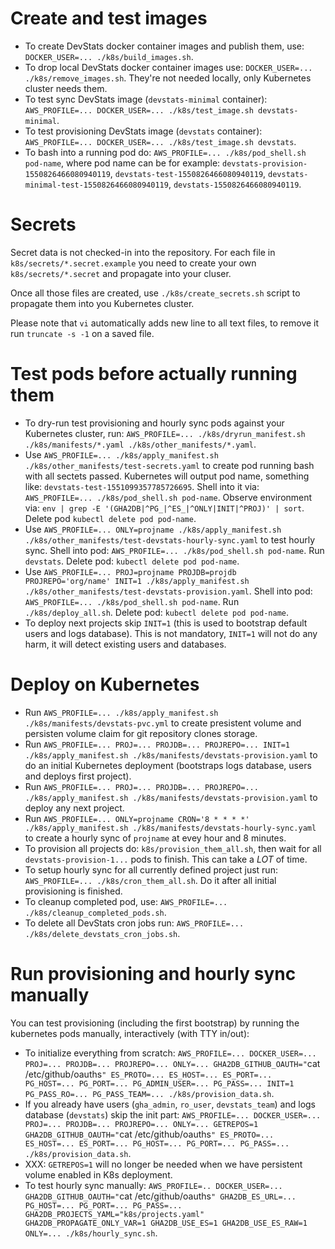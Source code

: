 # Create and test images

- To create DevStats docker container images and publish them, use: `DOCKER_USER=... ./k8s/build_images.sh`.
- To drop local DevStats docker container images use: `DOCKER_USER=... ./k8s/remove_images.sh`. They're not needed locally, only Kubernetes cluster needs them.
- To test sync DevStats image (`devstats-minimal` container): `AWS_PROFILE=... DOCKER_USER=... ./k8s/test_image.sh devstats-minimal`.
- To test provisioning DevStats image (`devstats` container): `AWS_PROFILE=... DOCKER_USER=... ./k8s/test_image.sh devstats`.
- To bash into a running pod do: `AWS_PROFILE=... ./k8s/pod_shell.sh pod-name`, where pod name can be for example: `devstats-provision-1550826466080940119`, `devstats-test-1550826466080940119`, `devstats-minimal-test-1550826466080940119`, `devstats-1550826466080940119`.

# Secrets

Secret data is not checked-in into the repository. For each file in `k8s/secrets/*.secret.example` you need to create your own `k8s/secrets/*.secret` and propagate into your cluser.

Once all those files are created, use `./k8s/create_secrets.sh` script to propagate them into you Kubernetes cluster.

Please note that `vi` automatically adds new line to all text files, to remove it run `truncate -s -1` on a saved file.

# Test pods before actually running them

- To dry-run test provisioning and hourly sync pods against your Kubernetes cluster, run: `AWS_PROFILE=... ./k8s/dryrun_manifest.sh ./k8s/manifests/*.yaml ./k8s/other_manifests/*.yaml`.
- Use `AWS_PROFILE=... ./k8s/apply_manifest.sh ./k8s/other_manifests/test-secrets.yaml` to create pod running bash with all sectets passed. Kubernetes will output pod name, something like: `devstats-test-1551099357785726695`. Shell into it via: `AWS_PROFILE=... ./k8s/pod_shell.sh pod-name`. Observe environment via: `env | grep -E '(GHA2DB|^PG_|^ES_|^ONLY|INIT|^PROJ)' | sort`. Delete pod `kubectl delete pod pod-name`.
- Use `AWS_PROFILE=... ONLY=projname ./k8s/apply_manifest.sh ./k8s/other_manifests/test-devstats-hourly-sync.yaml` to test hourly sync. Shell into pod: `AWS_PROFILE=... ./k8s/pod_shell.sh pod-name`. Run `devstats`. Delete pod: `kubectl delete pod pod-name`.
- Use `AWS_PROFILE=... PROJ=projname PROJDB=projdb PROJREPO='org/name' INIT=1 ./k8s/apply_manifest.sh ./k8s/other_manifests/test-devstats-provision.yaml`. Shell into pod: `AWS_PROFILE=... ./k8s/pod_shell.sh pod-name`. Run `./k8s/deploy_all.sh`. Delete pod: `kubectl delete pod pod-name`.
- To deploy next projects skip `INIT=1` (this is used to bootstrap default users and logs database). This is not mandatory, `INIT=1` will not do any harm, it will detect existing users and databases.

# Deploy on Kubernetes

- Run `AWS_PROFILE=... ./k8s/apply_manifest.sh ./k8s/manifests/devstats-pvc.yml` to create presistent volume and persisten volume claim for git repository clones storage.
- Run `AWS_PROFILE=... PROJ=... PROJDB=... PROJREPO=... INIT=1 ./k8s/apply_manifest.sh ./k8s/manifests/devstats-provision.yaml` to do an initial Kubernetes deployment (bootstraps logs database, users and deploys first project).
- Run `AWS_PROFILE=... PROJ=... PROJDB=... PROJREPO=... ./k8s/apply_manifest.sh ./k8s/manifests/devstats-provision.yaml` to deploy any next project.
- Run `AWS_PROFILE=... ONLY=projname CRON='8 * * * *' ./k8s/apply_manifest.sh ./k8s/manifests/devstats-hourly-sync.yaml` to create a hourly sync of `projname` at evey hour and 8 minutes.
- To provision all projects do: `k8s/provision_them_all.sh`, then wait for all `devstats-provision-1...` pods to finish. This can take a *LOT* of time.
- To setup hourly sync for all currently defined project just run: `AWS_PROFILE=... ./k8s/cron_them_all.sh`. Do it after all initial provisioning is finished.
- To cleanup completed pod, use: `AWS_PROFILE=... ./k8s/cleanup_completed_pods.sh`.
- To delete all DevStats cron jobs run: `AWS_PROFILE=... ./k8s/delete_devstats_cron_jobs.sh`.

# Run provisioning and hourly sync manually

You can test provisioning (including the first bootstrap) by running the kubernetes pods manually, interactively (with TTY in/out):

- To initialize everything from scratch: `AWS_PROFILE=... DOCKER_USER=... PROJ=... PROJDB=... PROJREPO=... ONLY=... GHA2DB_GITHUB_OAUTH="`cat /etc/github/oauths`" ES_PROTO=... ES_HOST=... ES_PORT=... PG_HOST=... PG_PORT=... PG_ADMIN_USER=... PG_PASS=... INIT=1 PG_PASS_RO=... PG_PASS_TEAM=... ./k8s/provision_data.sh`.
- If you already have users (`gha_admin`, `ro_user`, `devstats_team`) and logs database (`devstats`) skip the init part: `AWS_PROFILE=... DOCKER_USER=... PROJ=... PROJDB=... PROJREPO=... ONLY=... GETREPOS=1 GHA2DB_GITHUB_OAUTH="`cat /etc/github/oauths`" ES_PROTO=... ES_HOST=... ES_PORT=... PG_HOST=... PG_PORT=... PG_PASS=... ./k8s/provision_data.sh`.
- XXX: `GETREPOS=1` will no longer be needed when we have persistent volume enabled in K8s deployment.
- To test hourly sync manually: `AWS_PROFILE=.. DOCKER_USER=... GHA2DB_GITHUB_OAUTH="`cat /etc/github/oauths`" GHA2DB_ES_URL=... PG_HOST=... PG_PORT=... PG_PASS=... GHA2DB_PROJECTS_YAML="k8s/projects.yaml" GHA2DB_PROPAGATE_ONLY_VAR=1 GHA2DB_USE_ES=1 GHA2DB_USE_ES_RAW=1 ONLY=... ./k8s/hourly_sync.sh`.
